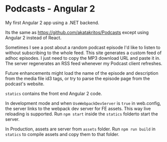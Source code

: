 # Podcasts - Angular 2

My first Angular 2 app using a .NET backend.

Its the same as https://github.com/akatakritos/Podcasts except using Angular 2
instead of React.

Sometimes I see a post about a random podcast episode I'd like to listen to
without subscribing to the whole feed. This site generates a custom feed of adhoc
episodes. I just need to copy the MP3 download URL and paste it in. The server
regenerates an RSS feed whenever my Podcast client refreshes.

Future enhancements might load the name of the episode and description from the
media file id3 tags, or try to parse the episode page from the podcast's website.

`statics` contains the front end Angular 2 code.

In development mode and when `UseWebpackDevServer` is `true` in web.config,
the server links to the webpack dev server for FE assets. This way live reloading
is supported. Run `npm start` inside the `statics` folderto start the server.

In Production, assets are server from `assets` folder. Run `npm run build` in
`statics` to compile assets and copy them to that folder.


